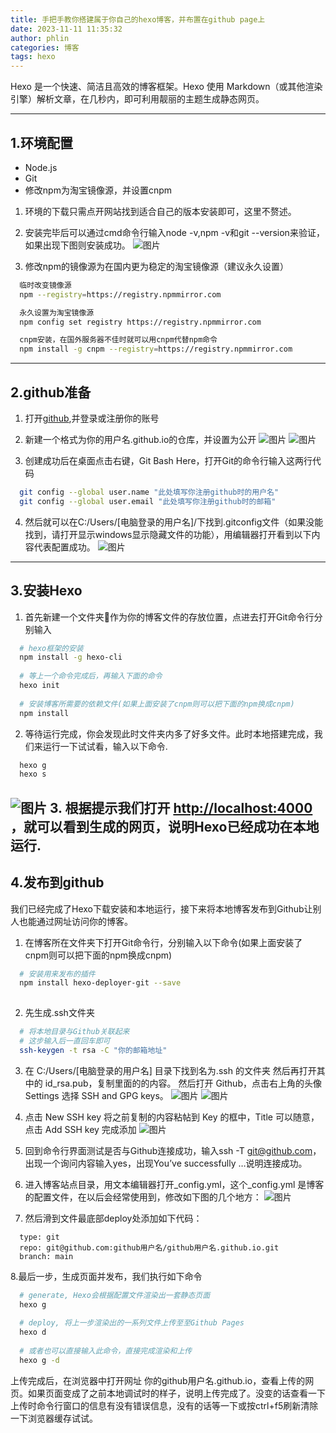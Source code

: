 ```yaml
---
title: 手把手教你搭建属于你自己的hexo博客，并布置在github page上
date: 2023-11-11 11:35:32
author: phlin
categories: 博客
tags: hexo
---
```

Hexo 是一个快速、简洁且高效的博客框架。Hexo 使用 Markdown（或其他渲染引擎）解析文章，在几秒内，即可利用靓丽的主题生成静态网页。

---
## 1.环境配置

* Node.js
* Git
* 修改npm为淘宝镜像源，并设置cnpm

1. 环境的下载只需点开网站找到适合自己的版本安装即可，这里不赘述。
   
2. 安装完毕后可以通过cmd命令行输入node -v,npm -v和git --version来验证，如果出现下图则安装成功。
  ![图片](https://qiuniu.phlin.top/bucket/1.png)
3. 修改npm的镜像源为在国内更为稳定的淘宝镜像源（建议永久设置）
```sh
  临时改变镜像源 
  npm --registry=https://registry.npmmirror.com

  永久设置为淘宝镜像源
  npm config set registry https://registry.npmmirror.com

  cnpm安装，在国外服务器不佳时就可以用cnpm代替npm命令
  npm install -g cnpm --registry=https://registry.npmmirror.com
```
---
## 2.github准备
1. 打开[github](https://github.com/),并登录或注册你的账号

2. 新建一个格式为你的用户名.github.io的仓库，并设置为公开
 ![图片](https://qiuniu.phlin.top/bucket/2.png)
 ![图片](https://qiuniu.phlin.top/bucket/3.png)

3. 创建成功后在桌面点击右键，Git Bash Here，打开Git的命令行输入这两行代码
```sh
  git config --global user.name "此处填写你注册github时的用户名"
  git config --global user.email "此处填写你注册github时的邮箱"
```

4. 然后就可以在C:/Users/[电脑登录的用户名]/下找到.gitconfig文件（如果没能找到，请打开显示windows显示隐藏文件的功能），用编辑器打开看到以下内容代表配置成功。
![图片](https://qiuniu.phlin.top/bucket/5.png)
---

## 3.安装Hexo
1. 首先新建一个文件夹👀作为你的博客文件的存放位置，点进去打开Git命令行分别输入
```sh
  # hexo框架的安装
  npm install -g hexo-cli
  
  # 等上一个命令完成后，再输入下面的命令
  hexo init
    
  # 安装博客所需要的依赖文件(如果上面安装了cnpm则可以把下面的npm换成cnpm)
  npm install
```
2. 等待运行完成，你会发现此时文件夹内多了好多文件。此时本地搭建完成，我们来运行一下试试看，输入以下命令.
```sh
  hexo g           
  hexo s                                          
```
![图片](https://qiuniu.phlin.top/bucket/4.png)
3. 根据提示我们打开 [http://localhost:4000](http://localhost:4000) ，就可以看到生成的网页，说明Hexo已经成功在本地运行.
---
## 4.发布到github
我们已经完成了Hexo下载安装和本地运行，接下来将本地博客发布到Github让别人也能通过网址访问你的博客。
1. 在博客所在文件夹下打开Git命令行，分别输入以下命令(如果上面安装了cnpm则可以把下面的npm换成cnpm)
```sh
  # 安装用来发布的插件
  npm install hexo-deployer-git --save
 
```

2. 先生成.ssh文件夹
```sh
  # 将本地目录与Github关联起来
  # 这步输入后一直回车即可
  ssh-keygen -t rsa -C "你的邮箱地址"
```
3. 在 C:/Users/[电脑登录的用户名] 目录下找到名为.ssh 的文件夹
然后再打开其中的 id_rsa.pub，复制里面的的内容。 然后打开 Github，点击右上角的头像 Settings 选择 SSH and GPG keys。
![图片](https://qiuniu.phlin.top/bucket/6.png)
![图片](https://qiuniu.phlin.top/bucket/7.png)

4. 点击 New SSH key 将之前复制的内容粘帖到 Key 的框中，Title 可以随意，点击 Add SSH key 完成添加
![图片](https://qiuniu.phlin.top/bucket/8.png)

5. 回到命令行界面测试是否与Github连接成功，输入ssh -T git@github.com，出现一个询问内容输入yes，出现You’ve successfully …说明连接成功。

6. 进入博客站点目录，用文本编辑器打开_config.yml，这个_config.yml 是博客的配置文件，在以后会经常使用到，修改如下图的几个地方：
![图片](https://qiuniu.phlin.top/bucket/9.png)

7. 然后滑到文件最底部deploy处添加如下代码：
```vim
  type: git
  repo: git@github.com:github用户名/github用户名.github.io.git          
  branch: main
```

8.最后一步，生成页面并发布，我们执行如下命令
```sh
  # generate, Hexo会根据配置文件渲染出一套静态页面
  hexo g
 ​
  # deploy, 将上一步渲染出的一系列文件上传至至Github Pages
  hexo d
 ​
  # 或者也可以直接输入此命令，直接完成渲染和上传
  hexo g -d
```
上传完成后，在浏览器中打开网址 你的github用户名.github.io，查看上传的网页。如果页面变成了之前本地调试时的样子，说明上传完成了。没变的话查看一下上传时命令行窗口的信息有没有错误信息，没有的话等一下或按ctrl+f5刷新清除一下浏览器缓存试试。